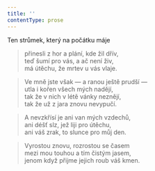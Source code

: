 ```yaml
---
title: ''
contentType: prose
---
```


Ten strůmek, který na počátku máje

> přinesli z hor a plání, kde žil dřív,  
> teď šumí pro vás, a ač není živ,  
> má útěchu, že mrtev u vás vlaje.

> Ve mně jste však — a ranou ještě prudší —  
> utla i kořen všech mých nadějí,  
> tak že v nich v létě vánky neznějí,  
> tak že už z jara znovu nevypučí.

> A nevzkřísí je ani van mých vzdechů,  
> ani déšť slz, jež liji pro útěchu,  
> ani váš zrak, to slunce pro můj den.

> Vyrostou znovu, rozrostou se časem  
> mezi mou touhou a tím čistým jasem,  
> jenom když přijme jejich roub váš kmen.
